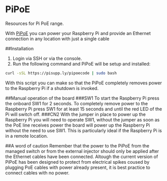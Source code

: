# PiPoE
Resources for Pi PoE range.

With [PiPoE](https://www.pi-supply.com/product/pi-poe-switch-hat-power-over-ethernet-for-raspberry-pi/) you can power your Raspberry Pi and provide an Ethernet connection in any location with just a single cable

##Installation
1. Login via SSH or via the console.
2. Run the following command and PiPoE will be setup and installed:
```bash
curl -sSL https://pisupp.ly/pipoecode | sudo bash
```

With this script you can make so that the PiPoE completely removes power to the Raspberry Pi if a shutdown is invoked.

##Manual operation of the board
###SW1
To start the Raspberry Pi press the onboard SW1 for 2 seconds.
To completely remove power to the Raspberry Pi press SW1 for at least 15 seconds and until the red LED of the Pi will switch off.
###CN2
With the jumper in place to power up the Raspberry Pi you will need to operate SW1, without the jumper as soon as the PoE line receives power the board will power up the Raspberry Pi without the need to use SW1. This is particularly ideal if the Raspberry Pi is in a remote location.

##A word of caution
Remember that the power to the PiPoE from the managed switch or from the external injector should only be applied after the Ethernet cables have been connected. Altough the current version of PiPoE has been designed to protect from electrical spikes coused by plugging PoE cables with power already present, it is best practice to connect cables with no power.
